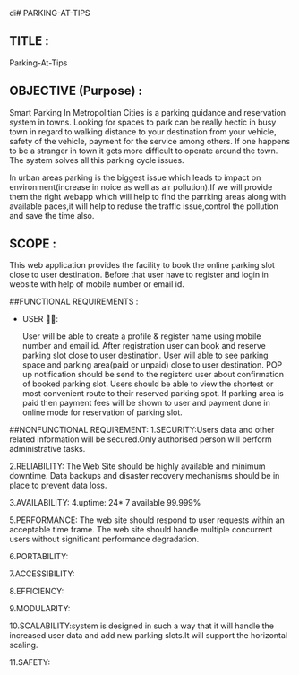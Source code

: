 di# PARKING-AT-TIPS
## TITLE :
Parking-At-Tips
## OBJECTIVE (Purpose) :
Smart Parking In Metropolitian Cities is a parking guidance and reservation system in towns. Looking for spaces to park can be really hectic in busy town in regard to walking distance to your destination from your vehicle, safety of the vehicle, payment for the service among others. If one happens to be a stranger in town it gets more difficult to operate around the town. The system solves all this parking cycle issues.

In urban areas parking is the biggest issue which leads to impact on environment(increase in noice as well as air pollution).If we will provide them the right webapp which will help to find the parrking areas along with available paces,it will help to reduse the traffic issue,control the pollution and save the time also.


## SCOPE :
This web application provides the facility to book the online parking slot close to user destination. Before that user have to register and login in website with help of mobile number or email id.


##FUNCTIONAL REQUIREMENTS :
- USER 🙎‍♂️:

  User will be able to create a profile & register name using mobile number and email id.
  After registration user can book and reserve parking slot close to user destination.
  User will able to see parking space and parking area(paid or unpaid) close to user destination.
  POP up notification should be send to the registerd user about confirmation of booked parking slot.
  Users should be able to view the shortest or most convenient route to their reserved parking spot.
  If parking area is paid then payment fees will be shown to user and payment done in online mode for reservation of parking slot.

##NONFUNCTIONAL REQUIREMENT:
1.SECURITY:Users data and other related information will be secured.Only authorised person will perform administrative tasks.

2.RELIABILITY: The Web Site should be highly available and minimum downtime. Data backups and disaster recovery mechanisms should be in place to prevent data loss.

3.AVAILABILITY:
4.uptime: 24* 7 available 99.999%

5.PERFORMANCE: The web site should respond to user requests within an acceptable time frame. The web site should handle multiple concurrent users without significant performance degradation.

6.PORTABILITY:

7.ACCESSIBILITY:

8.EFFICIENCY:

9.MODULARITY:

10.SCALABILITY:system is designed in such a way that it will handle the increased user data and add new parking slots.It will support the horizontal scaling.

11.SAFETY:


